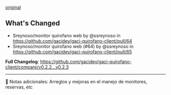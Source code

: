 [original](https://github.com/gacidev/gaci-quirofano-client/releases/tag/v0.2.3)

## What's Changed
* Sreynoso/monitor quirofano web by @ssreynoso in https://github.com/gacidev/gaci-quirofano-client/pull/64
* Sreynoso/monitor quirofano web (#64) by @ssreynoso in https://github.com/gacidev/gaci-quirofano-client/pull/65


**Full Changelog**: https://github.com/gacidev/gaci-quirofano-client/compare/v0.2.2...v0.2.3

---

📝 Notas adicionales:
Arreglos y mejoras en el manejo de monitores, reservas, etc